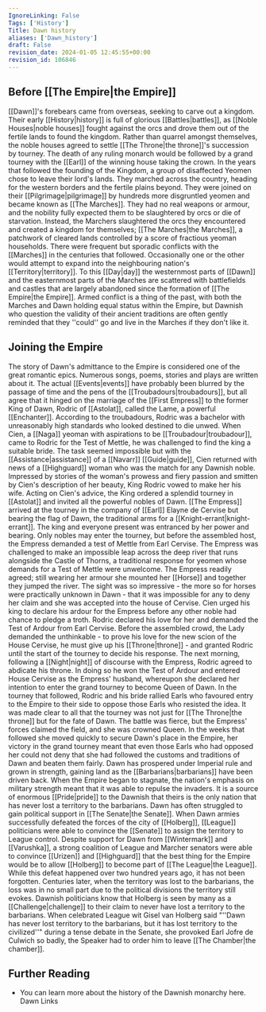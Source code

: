 ```yaml
---
IgnoreLinking: False
Tags: ['History']
Title: Dawn history
aliases: ['Dawn_history']
draft: False
revision_date: 2024-01-05 12:45:55+00:00
revision_id: 106846
---
```


## Before [[The Empire|the Empire]]
[[Dawn]]'s forebears came from overseas, seeking to carve out a kingdom. Their early [[History|history]] is full of glorious [[Battles|battles]], as [[Noble Houses|noble houses]] fought against the orcs and drove them out of the fertile lands to found the kingdom. Rather than quarrel amongst themselves, the noble houses agreed to settle [[The Throne|the throne]]'s succession by tourney. The death of any ruling monarch would be followed by a grand tourney with the [[Earl]] of the winning house taking the crown.
In the years that followed the founding of the Kingdom, a group of disaffected Yeomen chose to leave their lord's lands. They marched across the country, heading for the western borders and the fertile plains beyond. They were joined on their [[Pilgrimage|pilgrimage]] by hundreds more disgruntled yeomen and became known as [[The Marches]]. They had no real weapons or armour, and the nobility fully expected them to be slaughtered by orcs or die of starvation. Instead, the Marchers slaughtered the orcs they encountered and created a kingdom for themselves; [[The Marches|the Marches]], a patchwork of cleared lands controlled by a score of fractious yeoman households.
There were frequent but sporadic conflicts with the [[Marches]] in the centuries that followed. Occasionally one or the other would attempt to expand into the neighbouring nation's [[Territory|territory]]. To this [[Day|day]] the westernmost parts of [[Dawn]] and the easternmost parts of the Marches are scattered with battlefields and castles that are largely abandoned since the formation of [[The Empire|the Empire]]. Armed conflict is a thing of the past, with both the Marches and Dawn holding equal status within the Empire, but Dawnish who question the validity of their ancient traditions are often gently reminded that they ''could'' go and live in the Marches if they don't like it.
## Joining the Empire
The story of Dawn's admittance to the Empire is considered one of the great romantic epics. Numerous songs, poems, stories and plays are written about it. The actual [[Events|events]] have probably been blurred by the passage of time and the pens of the [[Troubadours|troubadours]], but all agree that it hinged on the marriage of the [[First Empress]] to the former King of Dawn, Rodric of [[Astolat]], called the Lame, a powerful [[Enchanter]].
According to the troubadours, Rodric was a bachelor with unreasonably high standards who looked destined to die unwed. When Cien, a [[Naga]] yeoman with aspirations to be [[Troubadour|troubadour]], came to Rodric for the Test of Mettle, he was challenged to find the king a suitable bride. The task seemed impossible but with the [[Assistance|assistance]] of a [[Navarr]] [[Guide|guide]], Cien returned with news of a [[Highguard]] woman who was the match for any Dawnish noble. Impressed by stories of the woman's prowess and fiery passion and smitten by Cien's description of her beauty, King Rodric vowed to make her his wife.
Acting on Cien's advice, the King ordered a splendid tourney in [[Astolat]] and invited all the powerful nobles of Dawn. [[The Empress]] arrived at the tourney in the company of [[Earl]] Elayne de Cervise but bearing the flag of Dawn, the traditional arms for a [[Knight-errant|knight-errant]]. The king and everyone present was entranced by her power and bearing. Only nobles may enter the tourney, but before the assembled host, the Empress demanded a test of Mettle from Earl Cervise. 
The Empress was challenged to make an impossible leap across the deep river that runs alongside the Castle of Thorns, a traditional response for yeomen whose demands for a Test of Mettle were unwelcome. The Empress readily agreed; still wearing her armour she mounted her [[Horse]] and together they jumped the river. The sight was so impressive - the more so for horses were practically unknown in Dawn - that it was impossible for any to deny her claim and she was accepted into the house of Cervise.
Cien urged his king to declare his ardour for the Empress before any other noble had chance to pledge a troth. Rodric declared his love for her and demanded the Test of Ardour from Earl Cervise. Before the assembled crowd, the Lady demanded the unthinkable - to prove his love for the new scion of the House Cervise, he must give up his [[Throne|throne]] - and granted Rodric until the start of the tourney to decide his response. The next morning, following a [[Night|night]] of discourse with the Empress, Rodric agreed to abdicate his throne. In doing so he won the Test of Ardour and entered House Cervise as the Empress' husband, whereupon she declared her intention to enter the grand tourney to become Queen of Dawn.
In the tourney that followed, Rodric and his bride rallied Earls who favoured entry to the Empire to their side to oppose those Earls who resisted the idea. It was made clear to all that the tourney was not just for [[The Throne|the throne]] but for the fate of Dawn. The battle was fierce, but the Empress' forces claimed the field, and she was crowned Queen. 
In the weeks that followed she moved quickly to secure Dawn's place in the Empire, her victory in the grand tourney meant that even those Earls who had opposed her could not deny that she had followed the customs and traditions of Dawn and beaten them fairly.
Dawn has prospered under Imperial rule and grown in strength, gaining land as the [[Barbarians|barbarians]] have been driven back. When the Empire began to stagnate, the nation's emphasis on military strength meant that it was able to repulse the invaders. It is a source of enormous [[Pride|pride]] to the Dawnish that theirs is the only nation that has never lost a territory to the barbarians.
Dawn has often struggled to gain political support in [[The Senate|the Senate]]. When Dawn armies successfully defeated the forces of the city of [[Holberg]], [[League]] politicians were able to convince the [[Senate]] to assign the territory to League control. Despite support for Dawn from [[Wintermark]] and [[Varushka]], a strong coalition of League and Marcher senators were able to convince [[Urizen]] and [[Highguard]] that the best thing for the Empire would be to allow [[Holberg]] to become part of [[The League|the League]].
While this defeat happened over two hundred years ago, it has not been forgotten. Centuries later, when the territory was lost to the barbarians, the loss was in no small part due to the political divisions the territory still evokes. Dawnish politicians know that Holberg is seen by many as a [[Challenge|challenge]] to their claim to never have lost a territory to the barbarians. When celebrated League wit Gisel van Holberg said "''Dawn has never lost territory to the barbarians, but it has lost territory to the civilized''" during a tense debate in the Senate, she provoked Earl Jofre de Culwich so badly, the Speaker had to order him to leave [[The Chamber|the chamber]].
## Further Reading
* You can learn more about the history of the Dawnish monarchy here.
Dawn Links